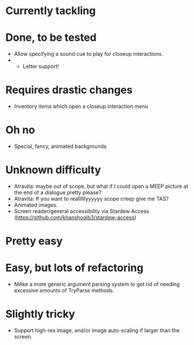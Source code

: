 # Currently tackling


# Done, to be tested
* Allow specifying a sound cue to play for closeup interactions.
* * Letter support!

# Requires drastic changes
* Inventory items which open a closeup interaction menu

# Oh no
* Special, fancy, animated backgrounds

# Unknown difficulty
* Atravita: maybe out of scope, but what if I could open a MEEP picture at the end of a dialogue pretty please?
* Atravita: If you want to reallllllyyyyyy scope creep give me TAS?
* Animated images.
* Screen reader/general accessibility via Stardew Access (https://github.com/khanshoaib3/stardew-access)

# Pretty easy

# Easy, but lots of refactoring
* MAke a more generic argument parsing system to get rid of needing excessive amounts of TryParse methods.

# Slightly tricky
* Support high-res image, and/or image auto-scaling if larger than the screen.



